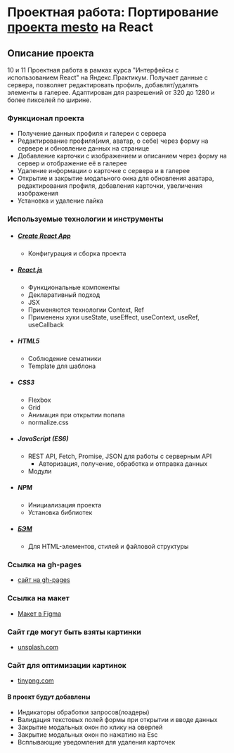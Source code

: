 # Проектная работа: Портирование [проекта mesto](https://github.com/DenisKozhevnikov/mesto) на React

## Описание проекта
10 и 11 Проектная работа в рамках курса "Интерфейсы с использованием React" на Яндекс.Практикум. Получает данные с сервера, позволяет редактировать профиль, добавлят/удалять элементы в галерее. Адаптирован для разрешений от 320 до 1280 и более пикселей по ширине.

### Функционал проекта
* Получение данных профиля и галереи с сервера
* Редактирование профиля(имя, аватар, о себе) через форму на сервере и обновление данных на странице
* Добавление карточки с изображением и описанием через форму на сервер и отображение её в галерее
* Удаление информации о карточке с сервера и в галерее
* Открытие и закрытие модального окна для обновления аватара, редактирования профиля, добавления карточки, увеличения изображения
* Установка и удаление лайка 

### Используемые технологии и инструменты
* ##### [Create React App](https://github.com/facebook/create-react-app)
    * Конфигурация и сборка проекта 
* ##### [React.js](https://ru.reactjs.org/)
    * Функциональные компоненты
    * Декларативный подход
    * JSX
    * Применяются технологии Context, Ref
    * Применены хуки useState, useEffect, useContext, useRef, useCallback
* ##### HTML5
    * Соблюдение сематники
    * Template для шаблона
* ##### CSS3
    * Flexbox
    * Grid
    * Анимация при открытии попапа
    * normalize.css
* ##### JavaScript (ES6)
    * REST API, Fetch, Promise, JSON для работы с серверным API
      * Авторизация, получение, обработка и отправка данных
    * Модули
* ##### NPM
    * Инициализация проекта
    * Установка библиотек
* ##### [БЭМ](https://ru.bem.info/)
    * Для HTML-элементов, стилей и файловой структуры

### Ссылка на gh-pages
* [сайт на gh-pages](https://deniskozhevnikov.github.io/mesto-react/build/index.html)

### Ссылка на макет
* [Макет в Figma](https://www.figma.com/file/StZjf8HnoeLdiXS7dYrLAh/JavaScript.-Sprint-4)

### Сайт где могут быть взяты картинки
* [unsplash.com](https://unsplash.com/)

### Сайт для оптимизации картинок
* [tinypng.com](https://tinypng.com/)

#### В проект будут добавлены
* Индикаторы обработки запросов(лоадеры)
* Валидация текстовых полей формы при открытии и вводе данных
* Закрытие модальных окон по клику на оверлей
* Закрытие модальных окон по нажатию на Esc
* Всплывающие уведомления для удаления карточек
